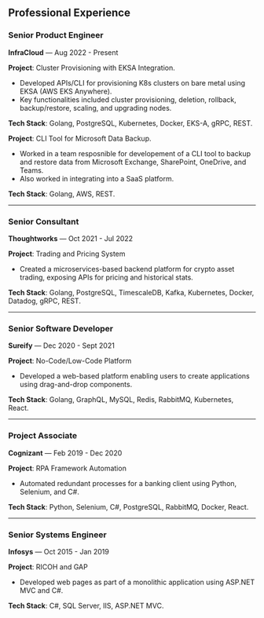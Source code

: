 ## Professional Experience

### Senior Product Engineer  
**InfraCloud** — Aug 2022 - Present  

**Project**: Cluster Provisioning with EKSA Integration.
  - Developed APIs/CLI for provisioning K8s clusters on bare metal using EKSA (AWS EKS Anywhere). 
  - Key functionalities included cluster provisioning, deletion, rollback, backup/restore, scaling, and upgrading nodes.  

**Tech Stack**: Golang, PostgreSQL, Kubernetes, Docker, EKS-A, gRPC, REST.

**Project**: CLI Tool for Microsoft Data Backup.
  - Worked in a team resposnible for developement of a CLI tool to backup and restore data from Microsoft Exchange, SharePoint, OneDrive, and Teams.
  - Also worked in integrating into a SaaS platform.

**Tech Stack**: Golang, AWS, REST.

---

### Senior Consultant  
**Thoughtworks** — Oct 2021 - Jul 2022  

**Project**: Trading and Pricing System  
  - Created a microservices-based backend platform for crypto asset trading, exposing APIs for pricing and historical stats.  

**Tech Stack**: Golang, PostgreSQL, TimescaleDB, Kafka, Kubernetes, Docker, Datadog, gRPC, REST.

---

### Senior Software Developer  
**Sureify** — Dec 2020 - Sept 2021  

**Project**: No-Code/Low-Code Platform  
  - Developed a web-based platform enabling users to create applications using drag-and-drop components.  

**Tech Stack**: Golang, GraphQL, MySQL, Redis, RabbitMQ, Kubernetes, React.

---

### Project Associate  
**Cognizant** — Feb 2019 - Dec 2020  

**Project**: RPA Framework Automation  
  - Automated redundant processes for a banking client using Python, Selenium, and C#.  

**Tech Stack**: Python, Selenium, C#, PostgreSQL, RabbitMQ, Docker, React.

---

### Senior Systems Engineer  
**Infosys** — Oct 2015 - Jan 2019  

**Project**: RICOH and GAP  
  - Developed web pages as part of a monolithic application using ASP.NET MVC and C#.  

**Tech Stack**: C#, SQL Server, IIS, ASP.NET MVC.